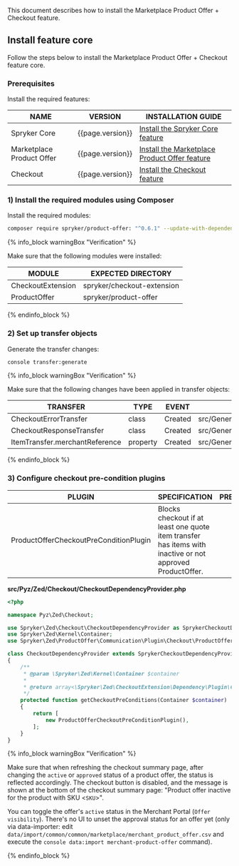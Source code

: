 

This document describes how to install the Marketplace Product Offer + Checkout feature.

## Install feature core

Follow the steps below to install the Marketplace Product Offer + Checkout feature core.

### Prerequisites

Install the required features:

| NAME | VERSION | INSTALLATION GUIDE |
|-|-|-|
| Spryker Core | {{page.version}} | [Install the Spryker Core feature](/docs/pbc/all/miscellaneous/{{page.version}}/install-and-upgrade/install-features/install-the-spryker-core-feature.html)  |
| Marketplace Product Offer | {{page.version}} | [Install the Marketplace Product Offer feature](/docs/pbc/all/offer-management/{{page.version}}/marketplace/install-and-upgrade/install-features/install-the-marketplace-product-offer-feature.html) |
| Checkout | {{page.version}} | [Install the Checkout feature](/docs/pbc/all/cart-and-checkout/{{page.version}}/base-shop/install-and-upgrade/install-features/install-the-checkout-feature.html) |


### 1) Install the required modules using Composer

Install the required modules:

```bash
composer require spryker/product-offer: "^0.6.1" --update-with-dependencies
```

{% info_block warningBox "Verification" %}

Make sure that the following modules were installed:

| MODULE | EXPECTED DIRECTORY |
|-|-|
| CheckoutExtension | spryker/checkout-extension |
| ProductOffer | spryker/product-offer |

{% endinfo_block %}

### 2) Set up transfer objects

Generate the transfer changes:

```bash
console transfer:generate
```

{% info_block warningBox "Verification" %}

Make sure that the following changes have been applied in transfer objects:

| TRANSFER | TYPE | EVENT | PATH |
|-|-|-|-|
| CheckoutErrorTransfer | class | Created | src/Generated/Shared/Transfer/CheckoutErrorTransfer |
| CheckoutResponseTransfer | class | Created | src/Generated/Shared/Transfer/CheckoutResponseTransfer |
| ItemTransfer.merchantReference | property | Created | src/Generated/Shared/Transfer/ItemTransfer |

{% endinfo_block %}

### 3) Configure checkout pre-condition plugins

| PLUGIN | SPECIFICATION | PREREQUISITES | NAMESPACE |
|-|-|-|-|
| ProductOfferCheckoutPreConditionPlugin | Blocks checkout if at least one quote item transfer has items with inactive or not approved ProductOffer. |   | Spryker/Zed/ProductOffer/Communication/Plugin/Checkout/ProductOfferCheckoutPreConditionPlugin.php |

**src/Pyz/Zed/Checkout/CheckoutDependencyProvider.php**

```php
<?php

namespace Pyz\Zed\Checkout;

use Spryker\Zed\Checkout\CheckoutDependencyProvider as SprykerCheckoutDependencyProvider;
use Spryker\Zed\Kernel\Container;
use Spryker\Zed\ProductOffer\Communication\Plugin\Checkout\ProductOfferCheckoutPreConditionPlugin;

class CheckoutDependencyProvider extends SprykerCheckoutDependencyProvider
{
    /**
     * @param \Spryker\Zed\Kernel\Container $container
     *
     * @return array<\Spryker\Zed\CheckoutExtension\Dependency\Plugin\CheckoutPreConditionPluginInterface>
     */
    protected function getCheckoutPreConditions(Container $container)
    {
        return [
            new ProductOfferCheckoutPreConditionPlugin(),
        ];
    }
}
```

{% info_block warningBox "Verification" %}

Make sure that when refreshing the checkout summary page, after changing the `active` or `approved` status of a product offer, the status is reflected accordingly. The checkout button is disabled, and the message is shown at the bottom of the checkout summary page: "Product offer inactive for the product with SKU <`SKU`>".

You can toggle the offer's `active` status in the Merchant Portal (`Offer visibility`). There's no UI to unset the approval status for an offer yet (only via data-importer: edit `data/import/common/common/marketplace/merchant_product_offer.csv` and execute the `console data:import merchant-product-offer` command).

{% endinfo_block %}
